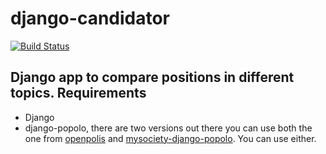 django-candidator
=================
[![Build Status](https://travis-ci.org/lfalvarez/django-candidator.svg?branch=master)](https://travis-ci.org/lfalvarez/django-candidator)

Django app to compare positions in different topics.
Requirements
------------
* Django
* django-popolo, there are two versions out there you can use both the one from [openpolis](https://github.com/openpolis/django-popolo) and [mysociety-django-popolo](https://pypi.python.org/pypi/mysociety-django-popolo). You can use either.
